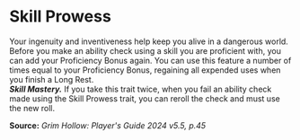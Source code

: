 # Skill Prowess

Your ingenuity and inventiveness help keep you alive in a dangerous world. Before you make an ability check using a skill you are proficient with, you can add your Proficiency Bonus again. You can use this feature a number of times equal to your Proficiency Bonus, regaining all expended uses when you finish a Long Rest.  
***Skill Mastery.*** If you take this trait twice, when you fail an ability check made using the Skill Prowess trait, you can reroll the check and must use the new roll.

**Source:** *Grim Hollow: Player's Guide 2024 v5.5, p.45*